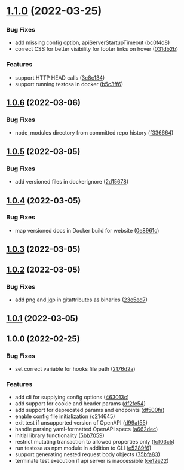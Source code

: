# [1.1.0](https://github.com/testosa-com/testosa/compare/v1.0.6...v1.1.0) (2022-03-25)


### Bug Fixes

* add missing config option, apiServerStartupTimeout ([bc0f4d8](https://github.com/testosa-com/testosa/commit/bc0f4d856e75cfeb37c0a6e469f2499978cda370))
* correct CSS for better visibility for footer links on hover ([031db2b](https://github.com/testosa-com/testosa/commit/031db2baa64e9ed6667f780544a2a1fb391e9fbf))


### Features

* support HTTP HEAD calls ([3c8c134](https://github.com/testosa-com/testosa/commit/3c8c1341775836a04c1c10e9ac5e48e2fbfb6c69))
* support running testosa in docker ([b5c3ff6](https://github.com/testosa-com/testosa/commit/b5c3ff6812e0cc1b5146f4c7538e2bf4e814cf2b))

## [1.0.6](https://github.com/testosa-com/testosa/compare/v1.0.5...v1.0.6) (2022-03-06)


### Bug Fixes

* node_modules directory from committed repo history ([f336664](https://github.com/testosa-com/testosa/commit/f3366649b7351f1e0a49a992b2500410fee3bb6e))

## [1.0.5](https://github.com/testosa-com/testosa/compare/v1.0.4...v1.0.5) (2022-03-05)


### Bug Fixes

* add versioned files in dockerignore ([2d15678](https://github.com/testosa-com/testosa/commit/2d1567895df878cc6e46fa88f616a257d7cdeb8e))

## [1.0.4](https://github.com/testosa-com/testosa/compare/v1.0.3...v1.0.4) (2022-03-05)


### Bug Fixes

* map versioned docs in Docker build for website ([0e8961c](https://github.com/testosa-com/testosa/commit/0e8961c3cebcb155a116fe205256dbdd625c2e19))

## [1.0.3](https://github.com/testosa-com/testosa/compare/v1.0.2...v1.0.3) (2022-03-05)

## [1.0.2](https://github.com/testosa-com/testosa/compare/v1.0.1...v1.0.2) (2022-03-05)


### Bug Fixes

* add png and jgp in gitattributes as binaries ([23e5ed7](https://github.com/testosa-com/testosa/commit/23e5ed7a182848727f6794de09f6a840b096869f))

## [1.0.1](https://github.com/testosa-com/testosa/compare/v1.0.0...v1.0.1) (2022-03-05)

## 1.0.0 (2022-02-25)


### Bug Fixes

* set correct variable for hooks file path ([2176d2a](https://github.com/testosa-com/testosa/commit/2176d2ad3e58fda7c3f0f20211133536a4e70a31))


### Features

* add cli for supplying config options ([463013c](https://github.com/testosa-com/testosa/commit/463013c18e6622f95d1af98cadbb8a0aee144c39))
* add support for cookie and header params ([df2fe54](https://github.com/testosa-com/testosa/commit/df2fe542720952c7b3fce2f80674e47a6b095db2))
* add support for deprecated params and endpoints ([df500fa](https://github.com/testosa-com/testosa/commit/df500faf65ca5870222973286d4ad79923c5afce))
* enable config file initialization ([c214645](https://github.com/testosa-com/testosa/commit/c21464570461e823b5edfc22ae1ae94284359f16))
* exit test if unsupported version of OpenAPI ([d99af55](https://github.com/testosa-com/testosa/commit/d99af551b4f02dec643ab2286da6221867d00ad3))
* handle parsing yaml-formatted OpenAPI specs ([a662dec](https://github.com/testosa-com/testosa/commit/a662decdfdcf7958a2220debe0256a8185be95e7))
* initial library functionality ([5bb7059](https://github.com/testosa-com/testosa/commit/5bb7059bbf79e6136f89547a1c3bc39936cf9a9e))
* restrict mutating transaction to allowed properties only ([fcf03c5](https://github.com/testosa-com/testosa/commit/fcf03c5b0a8e0c165664d8829a355bb45223d4a0))
* run testosa as npm module in addition to CLI ([e5289f6](https://github.com/testosa-com/testosa/commit/e5289f6c2a2c7f4abe984bc1a0f32ce623f19b91))
* support generating nested request body objects ([75bfa83](https://github.com/testosa-com/testosa/commit/75bfa832ede120adebfb4ed8ebfa00c62e2b0ec8))
* terminate test execution if api server is inaccessible ([ce12e22](https://github.com/testosa-com/testosa/commit/ce12e2263481989983b53525431ea5a624f0d10a))
